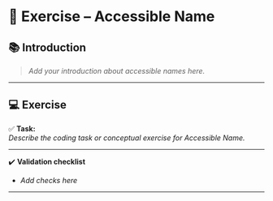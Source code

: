 
# 📝 Exercise – Accessible Name

## 📚 Introduction

> *Add your introduction about accessible names here.*

---

## 💻 Exercise

✅ **Task:**  
*Describe the coding task or conceptual exercise for Accessible Name.*

---

✔️ **Validation checklist**

- *Add checks here*

---
